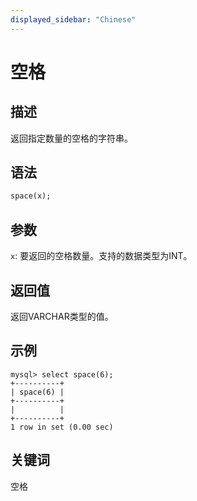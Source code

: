 ```yaml
---
displayed_sidebar: "Chinese"
---
```


# 空格

## 描述

返回指定数量的空格的字符串。

## 语法

```Haskell
space(x);
```

## 参数

`x`: 要返回的空格数量。支持的数据类型为INT。

## 返回值

返回VARCHAR类型的值。

## 示例

```Plain Text
mysql> select space(6);
+----------+
| space(6) |
+----------+
|          |
+----------+
1 row in set (0.00 sec)
```

## 关键词

空格